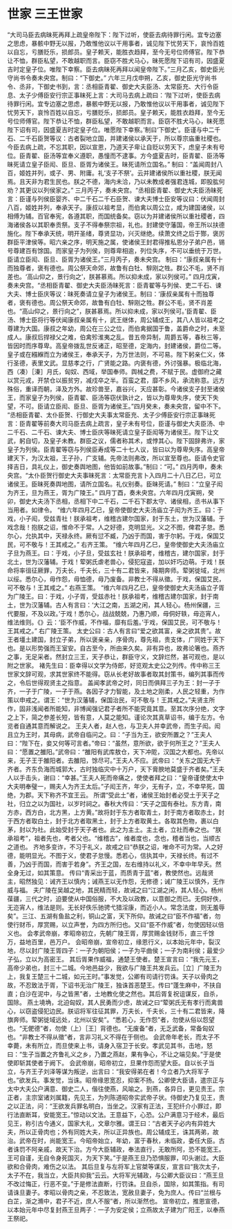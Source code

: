 # 世家 三王世家
“大司马臣去病昧死再拜上疏皇帝陛下：陛下过听，使臣去病待罪行闲。宜专边塞之思虑，暴骸中野无以报，乃敢惟他议以干用事者，诚见陛下忧劳天下，哀怜百姓以自忘，亏膳贬乐，损郎员。皇子赖天，能胜衣趋拜，至今无号位师傅官。陛下恭让不恤，群臣私望，不敢越职而言。臣窃不胜犬马心，昧死愿陛下诏有司，因盛夏吉时定皇子位。唯陛下幸察。臣去病昧死再拜以闻皇帝陛下。”三月乙亥，御史臣光守尚书令奏未央宫。制曰：“下御史。”
六年三月戊申朔，乙亥，御史臣光守尚书令、丞非，下御史书到，言：丞相臣青翟、御史大夫臣汤、太常臣充、大行令臣息、太子少傅臣安行宗正事昧死上言：大司马去病上疏曰：‘陛下过听，使臣去病待罪行闲。宜专边塞之思虑，暴骸中野无以报，乃敢惟他议以干用事者，诚见陛下忧劳天下，哀怜百姓以自忘，亏膳贬乐，损郎员。皇子赖天，能胜衣趋拜，至今无号位师傅官。陛下恭让不恤，群臣私望，不敢越职而言。臣窃不胜犬马心，昧死愿陛下诏有司，因盛夏吉时定皇子位。唯愿陛下幸察。’制曰‘下御史’。臣谨与中二千石、二千石臣贺等议：古者裂地立国，并建诸侯以承天于，所以尊宗庙重社稷也。今臣去病上疏，不忘其职，因以宣恩，乃道天子卑让自贬以劳天下，虑皇子未有号位。臣青翟、臣汤等宜奉义遵职，愚憧而不逮事。方今盛夏吉时，臣青翟、臣汤等昧死请立皇子臣闳、臣旦、臣胥为诸侯王。昧死请所立国名。”
制曰：“盖闻周封八百，姬姓并列，或子、男、附庸。礼‘支子不祭’。云并建诸侯所以重社稷，朕无闻焉。且天非为君生民也。朕之不德，海内未洽，乃以未教成者强君连城，即股肱何劝？其更议以列侯家之。”
三月丙子，奏未央宫。“丞相臣青翟、御史大夫臣汤昧死言：臣谨与列侯臣婴齐、中二千石二千石臣贺、谏大夫博士臣安等议曰：伏闻周封八百，姬姓并列，奉承天子。康叔以祖考显，而伯禽以周公立，咸为建国诸侯，以相傅为辅。百官奉宪，各遵其职，而国统备矣。窃以为并建诸侯所以重社稷者，四海诸侯各以其职奉贡祭。支子不得奉祭宗祖，礼也。封建使守藩国，帝王所以扶德施化。陛下奉承天统，明开圣绪，尊贤显功，兴灭继绝。续萧文终之后于酂，褒厉群臣平津侯等。昭六亲之序，明天施之属，使诸侯王封君得推私恩分子弟户邑，锡号尊建百有馀国。而家皇子为列侯，则尊卑相逾，列位失序，不可以垂统于万世。臣请立臣闳、臣旦、臣胥为诸侯王。”三月丙子，奏未央宫。
制曰：“康叔亲属有十而独尊者，褒有德也。周公祭天命郊，故鲁有白牡、騂刚之牲。群公不毛，贤不肖差也。‘高山仰之，景行向之’，朕甚慕焉。所以抑未成，家以列侯可。”
四月戊寅，奏未央宫。“丞相臣青翟、御史大夫臣汤昧死言：臣青翟等与列侯、吏二千石、谏大夫、博士臣庆等议：昧死奏请立皇子为诸侯王。制曰：‘康叔亲属有十而独尊者，褒有德也。周公祭天命郊，故鲁有白牡、騂刚之牲。群公不毛，贤不肖差也。“高山仰之，景行向之”，朕甚慕焉。所以抑未成，家以列侯可。’臣青翟、臣汤、博士臣将行等伏闻康叔亲属有十，武王继体，周公辅成王，其八人皆以祖考之尊建为大国。康叔之年幼，周公在三公之位，而伯禽据国于鲁，盖爵命之时，未至成人。康叔后捍禄父之难，伯禽殄淮夷之乱。昔五帝异制，周爵五等，春秋三等，皆因时而序尊卑。高皇帝拨乱世反诸正，昭至德，定海内，封建诸侯，爵位二等。皇子或在繦緥而立为诸侯王，奉承天子，为万世法则，不可易。陛下躬亲仁义，体行圣德，表里文武。显慈孝之行，广贤能之路。内褒有德，外讨强暴。极临北海，西（凑）［溱］月氏，匈奴、西域，举国奉师。舆械之费，不赋于民。虚御府之藏以赏元戎，开禁仓以振贫穷，减戍卒之半。百蛮之君，靡不乡风，承流称意。远方殊俗，重译而朝，泽及方外。故珍兽至，嘉谷兴，天应甚彰。今诸侯支子封至诸侯王，而家皇子为列侯，臣青翟、臣汤等窃伏孰计之，皆以为尊卑失序，使天下失望，不可。臣请立臣闳、臣旦、臣胥为诸侯王。”四月癸未，奏未央宫，留中不下。
“丞相臣青翟、太仆臣贺、行御史大夫事太常臣充、太子少傅臣安行宗正事昧死言：臣青翟等前奏大司马臣去病上疏言，皇子未有号位，臣谨与御史大夫臣汤、中二千石、二千石、谏大夫、博士臣庆等昧死请立皇子臣闳等为诸侯王。陛下让文武，躬自切，及皇子未教。群臣之议，儒者称其术，或悖其心。陛下固辞弗许，家皇子为列侯。臣青翟等窃与列侯臣寿成等二十七人议，皆曰以为尊卑失序。高皇帝建天下，为汉太祖，王子孙，广支辅。先帝法则弗改，所以宣至尊也。臣请令史官择吉日，具礼仪上，御史奏舆地图，他皆如前故事。”制曰：“可。”
四月丙申，奏未央宫。“太仆臣贺行御史大夫事昧死言：太常臣充言卜入四月二十八日乙巳，可立诸侯王。臣昧死奏舆地图，请所立国名。礼仪别奏。臣昧死请。”
制曰：“立皇子闳为齐王，旦为燕王，胥为广陵王。”
四月丁酉，奏未央宫。六年四月戊寅朔，癸卯，御史大夫汤下丞相，丞相下中二千石，二千石下郡太守、诸侯相，丞书从事下当用者。如律令。
“维六年四月乙巳，皇帝使御史大夫汤庙立子闳为齐王。曰：于戏，小子闳，受兹青社！朕承祖考，维稽古建尔国家，封于东土，世为汉藩辅。于戏念哉！抱朕之诏，惟命不于常。人之好德，克明显光。义之不图，俾君子怠。悉尔心，允执其中，天禄永终。厥有愆不臧，乃凶于而国，害于尔躬。于戏，保国艾民，可不敬与！王其戒之。”
右齐王策。
“维六年四月乙巳，皇帝使御史大夫汤庙立子旦为燕王。曰：于戏，小子旦，受兹玄社！朕承祖考，维稽古，建尔国家，封于北土，世为汉藩辅。于戏！荤粥氏虐老兽心，侵犯寇盗，加以奸巧边萌。于戏！朕命将率徂征厥罪，万夫长，千夫长，三十有二君皆来，降期奔师。荤粥徙域，北州以绥。悉尔心，毋作怨，毋恤德，毋乃废备。非教士不得从徵。于戏，保国艾民，可不敬与！王其戒之。”
右燕王策。
“维六年四月乙巳，皇帝使御史大夫汤庙立子胥为广陵王。曰：于戏，小子胥，受兹赤社！朕承祖考，维稽古建尔国家，封于南土，世为汉藩辅。古人有言曰：‘大江之南，五湖之闲，其人轻心。杨州保疆，三代要服，不及以政。’于戏！悉尔心，战战兢兢，乃惠乃顺，毋侗好轶，毋迩宵人，维法维则。《》云：‘臣不作威，不作福，靡有后羞。’于戏，保国艾民，可不敬与！王其戒之。”
右广陵王策。
太史公曰：古人有言曰“爱之欲其富，亲之欲其贵”。故王者壃土建国，封立子弟，所以褒亲亲，序骨肉，尊先祖，贵支体，广同姓于天下也。是以形势强而王室安。自古至今，所由来久矣。非有异也，故弗论箸也。燕齐之事，无足采者。然封立三王，天子恭让，群臣守义，文辞烂然，甚可观也，是以附之世家。
褚先生曰：臣幸得以文学为侍郎，好览观太史公之列传。传中称三王世家文辞可观，求其世家终不能得。窃从长老好故事者取其封策书，编列其事而传之，令后世得观贤主之指意。
盖闻孝武帝之时，同日而俱拜三子为王：封一子于齐，一子于广陵，一子于燕。各因子才力智能，及土地之刚柔，人民之轻重，为作策以申戒之。谓王：“世为汉藩辅，保国治民，可不敬与！王其戒之。”夫贤主所作，固非浅闻者所能知，非博闻强记君子者所不能究竟其意。至其次序分绝，文字之上下，简之参差长短，皆有意，人莫之能知。谨论次其真草诏书，编于左方。令览者自通其意而解说之。
王夫人者，赵人也，与卫夫人并幸武帝，而生子闳。闳且立为王时，其母病，武帝自临问之。曰：“子当为王，欲安所置之？”王夫人曰：“陛下在，妾又何等可言者。”帝曰：“虽然，意所欲，欲于何所王之？”王夫人曰：“愿置之雒阳。”武帝曰：“雒阳有武库敖仓，天下冲阸，汉国之大都也。先帝以来，无子王于雒阳者。去雒阳，馀尽可。”王夫人不应。武帝曰：“关东之国无大于齐者。齐东负海而城郭大，古时独临灾中十万户，天下膏腴地莫盛于齐者矣。”王夫人以手击头，谢曰：“幸甚。”王夫人死而帝痛之，使使者拜之曰：“皇帝谨使使太中大夫明奉璧一，赐夫人为齐王太后。”子闳王齐，年少，无有子，立，不幸早死，国绝，为郡。天下称齐不宜王云。
所谓“受此土”者，诸侯王始封者必受土于天子之社，归立之以为国社，以岁时祠之。春秋大传曰：“天子之国有泰社。东方青，南方赤，西方白，北方黑，上方黄。”故将封于东方者取青土，封于南方者取赤土，封于西方者取白土，封于北方者取黑土，封于上方者取黄土。各取其色物，裹以白茅，封以为社。此始受封于天子者也。此之为主土。主土者，立社而奉之也。“朕承祖考”，祖者先也，考者父也。“维稽古”，维者度也，念也，稽者当也，当顺古之道也。
齐地多变诈，不习于礼义，故戒之曰“恭朕之诏，唯命不可为常。人之好德，能明显光。不图于义，使君子怠慢。悉若心，信执其中，天禄长终。有过不善，乃凶于而国，而害于若身”。齐王之国，左右维持以礼义，不幸中年早夭。然全身无过，如其策意。
传曰“青采出于蓝，而质青于蓝”者，教使然也。远哉贤主，昭然独见：诫齐王以慎内；诫燕王以无作怨，无修德；诫广陵王以慎外，无作威与福。
夫广陵在吴越之地，其民精而轻，故诫之曰“江湖之闲，其人轻心。杨州葆疆，三代之时，迫要使从中国俗服，不大及以政教，以意御之而已。无侗好佚，无迩宵人，维法是则。无长好佚乐驰骋弋猎淫康，而近小人。常念法度，则无羞辱矣”。三江、五湖有鱼盐之利，铜山之富，天下所仰。故诫之曰“臣不作福”者，勿使行财币，厚赏赐，以立声誉，为四方所归也。又曰“臣不作威”者，勿使因轻以倍义也。
会孝武帝崩，孝昭帝初立，先朝广陵王胥，厚赏赐金钱财币，直三千馀万，益地百里，邑万户。
会昭帝崩，宣帝初立，缘恩行义，以本始元年中，裂汉地，尽以封广陵王胥四子：一子为朝阳侯；一子为平曲侯；一子为南利侯；最爱少子弘，立以为高密王。
其后胥果作威福，通楚王使者。楚王宣言曰：“我先元王，高帝少弟也，封三十二城。今地邑益少，我欲与广陵王共发兵云。［立］广陵王为上，我复王楚三十二城，如元王时。”事发觉，公卿有司请行罚诛。天子以骨肉之故，不忍致法于胥，下诏书无治广陵王，独诛首恶楚王。传曰“蓬生麻中，不扶自直；白沙在泥中，与之皆黑”者，土地教化使之然也。其后胥复祝诅谋反，自杀，国除。
燕土墝埆，北迫匈奴，其人民勇而少虑，故诫之曰“荤粥氏无有孝行而禽兽心，以窃盗侵犯边民。朕诏将军往征其罪，万夫长，千夫长，三十有二君皆来，降旗奔师。荤粥徙域远处，北州以安矣”。“悉若心，无作怨”者，勿使从俗以怨望也。“无俷德”者，勿使（上）［王］背德也。“无废备”者，无乏武备，常备匈奴也。“非教士不得从徵”者，言非习礼义不得在于侧也。
会武帝年老长，而太子不幸薨，未有所立，而旦使来上书，请身入宿卫于长安。孝武见其书，击地，怒曰：“生子当置之齐鲁礼义之乡，乃置之燕赵，果有争心，不让之端见矣。”于是使使即斩其使者于阙下。
会武帝崩，昭帝初立，旦果作怨而望大臣。自以长子当立，与齐王子刘泽等谋为叛逆，出言曰：“我安得弟在者！今立者乃大将军子也。”欲发兵。事发觉，当诛。昭帝缘恩宽忍，抑案不扬。公卿使大臣请，遣宗正与太中大夫公户满意、御史二人，偕往使燕，风喻之。到燕，各异日，更见责王。宗正者，主宗室诸刘属籍，先见王，为列陈道昭帝实武帝子状。侍御史乃复见王，责之以正法，问：“王欲发兵罪名明白，当坐之。汉家有正法，王犯纤介小罪过，即行法直断耳，安能宽王。”惊动以文法。王意益下，心恐。公户满意习于经术，最后见王，称引古今通义，国家大礼，文章尔雅。谓王曰：“古者天子必内有异姓大夫，所以正骨肉也；外有同姓大夫，所以正异族也。周公辅成王，诛其两弟，故治。武帝在时，尚能宽王。今昭帝始立，年幼，富于春秋，未临政，委任大臣。古者诛罚不阿亲戚，故天下治。方今大臣辅政，奉法直行，无敢所阿，恐不能宽王。王可自谨，无自令身死国灭，为天下笑。”于是燕王旦乃恐惧服罪，叩头谢过。大臣欲和合骨肉，难伤之以法。
其后旦复与左将军上官桀等谋反，宣言曰“我次太子，太子不在，我当立，大臣共抑我”云云。大将军光辅政，与公卿大臣议曰：“燕王旦不改过悔正，行恶不变。”于是修法直断，行罚诛。旦自杀，国除，如其策指。有司请诛旦妻子。孝昭以骨肉之亲，不忍致法，宽赦旦妻子，免为庶人。传曰“兰根与白芷，渐之滫中，君子不近，庶人不服”者，所以渐然也。
宣帝初立，推恩宣德，以本始元年中尽复封燕王旦两子：一子为安定侯；立燕故太子建为广阳王，以奉燕王祭祀。
